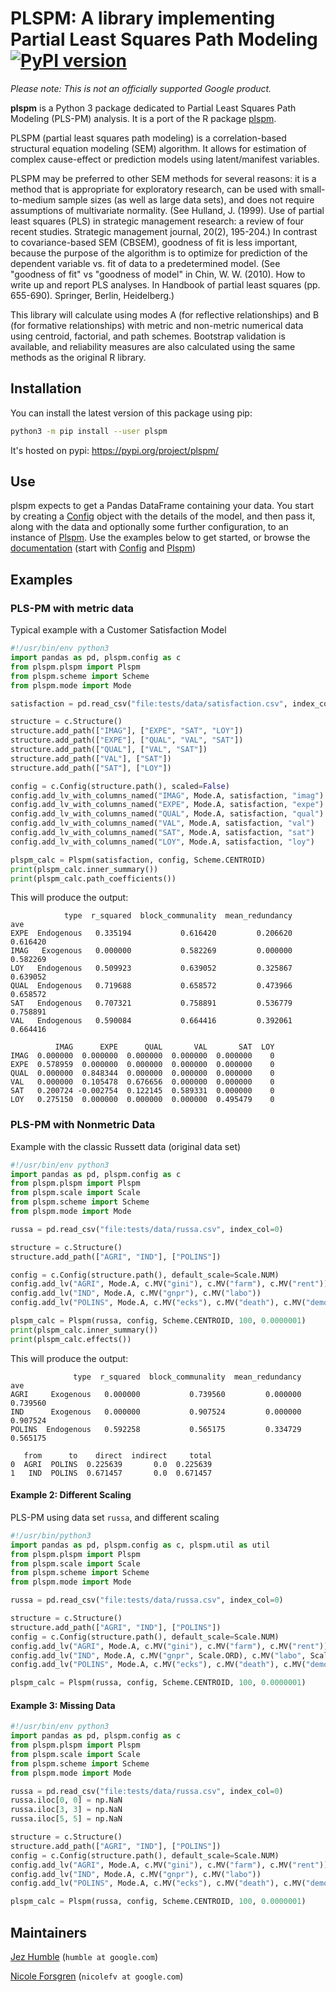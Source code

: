 # PLSPM: A library implementing Partial Least Squares Path Modeling [![PyPI version](https://badge.fury.io/py/plspm.svg)](https://badge.fury.io/py/plspm)

_Please note: This is not an officially supported Google product._

**plspm** is a Python 3 package dedicated to Partial Least Squares Path Modeling (PLS-PM) analysis. It is a port of the R package [plspm](https://github.com/gastonstat/plspm).

PLSPM (partial least squares path modeling) is a correlation-based structural equation modeling (SEM) algorithm. It allows for estimation of complex cause-effect or prediction models using latent/manifest variables. 

PLSPM may be preferred to other SEM methods for several reasons: it is a method that is appropriate for exploratory research, can be used with small-to-medium sample sizes (as well as large data sets), and does not require assumptions of multivariate normality. (See Hulland, J. (1999). Use of partial least squares (PLS) in strategic management research: a review of four recent studies. Strategic management journal, 20(2), 195-204.) In contrast to covariance-based SEM (CBSEM), goodness of fit is less important, because the purpose of the algorithm is to optimize for prediction of the dependent variable vs. fit of data to a predetermined model. (See "goodness of fit" vs "goodness of model" in Chin, W. W. (2010). How to write up and report PLS analyses. In Handbook of partial least squares (pp. 655-690). Springer, Berlin, Heidelberg.)

This library will calculate using modes A (for reflective relationships) and B (for formative relationships) with metric and non-metric numerical data using centroid, factorial, and path schemes. Bootstrap validation is available, and reliability measures are also calculated using the same methods as the original R library.

## Installation
You can install the latest version of this package using pip:

```sh
python3 -m pip install --user plspm
```

It's hosted on pypi: https://pypi.org/project/plspm/

## Use

plspm expects to get a Pandas DataFrame containing your data. You start by creating a [Config](https://plspm.readthedocs.io/en/latest/source/plspm.config.html) object with the details of the model, and then pass it, along with the data and optionally some further configuration, to an instance of [Plspm](https://plspm.readthedocs.io/en/latest/source/plspm.plspm.html). Use the examples below to get started, or browse the [documentation](https://plspm.readthedocs.io/) (start with [Config](https://plspm.readthedocs.io/en/latest/source/plspm.config.html) and [Plspm](https://plspm.readthedocs.io/en/latest/source/plspm.plspm.html))

## Examples

### PLS-PM with metric data

Typical example with a Customer Satisfaction Model

```py
#!/usr/bin/env python3
import pandas as pd, plspm.config as c
from plspm.plspm import Plspm
from plspm.scheme import Scheme
from plspm.mode import Mode

satisfaction = pd.read_csv("file:tests/data/satisfaction.csv", index_col=0)

structure = c.Structure()
structure.add_path(["IMAG"], ["EXPE", "SAT", "LOY"])
structure.add_path(["EXPE"], ["QUAL", "VAL", "SAT"])
structure.add_path(["QUAL"], ["VAL", "SAT"])
structure.add_path(["VAL"], ["SAT"])
structure.add_path(["SAT"], ["LOY"])

config = c.Config(structure.path(), scaled=False)
config.add_lv_with_columns_named("IMAG", Mode.A, satisfaction, "imag")
config.add_lv_with_columns_named("EXPE", Mode.A, satisfaction, "expe")
config.add_lv_with_columns_named("QUAL", Mode.A, satisfaction, "qual")
config.add_lv_with_columns_named("VAL", Mode.A, satisfaction, "val")
config.add_lv_with_columns_named("SAT", Mode.A, satisfaction, "sat")
config.add_lv_with_columns_named("LOY", Mode.A, satisfaction, "loy")

plspm_calc = Plspm(satisfaction, config, Scheme.CENTROID)
print(plspm_calc.inner_summary())
print(plspm_calc.path_coefficients())
```

This will produce the output:
```
            type  r_squared  block_communality  mean_redundancy       ave
EXPE  Endogenous   0.335194           0.616420         0.206620  0.616420
IMAG   Exogenous   0.000000           0.582269         0.000000  0.582269
LOY   Endogenous   0.509923           0.639052         0.325867  0.639052
QUAL  Endogenous   0.719688           0.658572         0.473966  0.658572
SAT   Endogenous   0.707321           0.758891         0.536779  0.758891
VAL   Endogenous   0.590084           0.664416         0.392061  0.664416

          IMAG      EXPE      QUAL       VAL       SAT  LOY
IMAG  0.000000  0.000000  0.000000  0.000000  0.000000    0
EXPE  0.578959  0.000000  0.000000  0.000000  0.000000    0
QUAL  0.000000  0.848344  0.000000  0.000000  0.000000    0
VAL   0.000000  0.105478  0.676656  0.000000  0.000000    0
SAT   0.200724 -0.002754  0.122145  0.589331  0.000000    0
LOY   0.275150  0.000000  0.000000  0.000000  0.495479    0
```

### PLS-PM with Nonmetric Data

Example with the classic Russett data (original data set)

```py
#!/usr/bin/env python3
import pandas as pd, plspm.config as c
from plspm.plspm import Plspm
from plspm.scale import Scale
from plspm.scheme import Scheme
from plspm.mode import Mode

russa = pd.read_csv("file:tests/data/russa.csv", index_col=0)

structure = c.Structure()
structure.add_path(["AGRI", "IND"], ["POLINS"])

config = c.Config(structure.path(), default_scale=Scale.NUM)
config.add_lv("AGRI", Mode.A, c.MV("gini"), c.MV("farm"), c.MV("rent"))
config.add_lv("IND", Mode.A, c.MV("gnpr"), c.MV("labo"))
config.add_lv("POLINS", Mode.A, c.MV("ecks"), c.MV("death"), c.MV("demo"), c.MV("inst"))

plspm_calc = Plspm(russa, config, Scheme.CENTROID, 100, 0.0000001)
print(plspm_calc.inner_summary())
print(plspm_calc.effects())
```

This will produce the output:
```
              type  r_squared  block_communality  mean_redundancy       ave
AGRI     Exogenous   0.000000           0.739560         0.000000  0.739560
IND      Exogenous   0.000000           0.907524         0.000000  0.907524
POLINS  Endogenous   0.592258           0.565175         0.334729  0.565175

   from      to    direct  indirect     total
0  AGRI  POLINS  0.225639       0.0  0.225639
1   IND  POLINS  0.671457       0.0  0.671457
```

#### Example 2: Different Scaling

PLS-PM using data set `russa`, and different scaling

```py
#!/usr/bin/python3
import pandas as pd, plspm.config as c, plspm.util as util
from plspm.plspm import Plspm
from plspm.scale import Scale
from plspm.scheme import Scheme
from plspm.mode import Mode

russa = pd.read_csv("file:tests/data/russa.csv", index_col=0)

structure = c.Structure()
structure.add_path(["AGRI", "IND"], ["POLINS"])
config = c.Config(structure.path(), default_scale=Scale.NUM)
config.add_lv("AGRI", Mode.A, c.MV("gini"), c.MV("farm"), c.MV("rent"))
config.add_lv("IND", Mode.A, c.MV("gnpr", Scale.ORD), c.MV("labo", Scale.ORD))
config.add_lv("POLINS", Mode.A, c.MV("ecks"), c.MV("death"), c.MV("demo", Scale.NOM), c.MV("inst"))

plspm_calc = Plspm(russa, config, Scheme.CENTROID, 100, 0.0000001)
```

#### Example 3: Missing Data

```py
#!/usr/bin/env python3
import pandas as pd, plspm.config as c
from plspm.plspm import Plspm
from plspm.scale import Scale
from plspm.scheme import Scheme
from plspm.mode import Mode

russa = pd.read_csv("file:tests/data/russa.csv", index_col=0)
russa.iloc[0, 0] = np.NaN
russa.iloc[3, 3] = np.NaN
russa.iloc[5, 5] = np.NaN

structure = c.Structure()
structure.add_path(["AGRI", "IND"], ["POLINS"])
config = c.Config(structure.path(), default_scale=Scale.NUM)
config.add_lv("AGRI", Mode.A, c.MV("gini"), c.MV("farm"), c.MV("rent"))
config.add_lv("IND", Mode.A, c.MV("gnpr"), c.MV("labo"))
config.add_lv("POLINS", Mode.A, c.MV("ecks"), c.MV("death"), c.MV("demo"), c.MV("inst"))

plspm_calc = Plspm(russa, config, Scheme.CENTROID, 100, 0.0000001)
```

## Maintainers

[Jez Humble](https://continuousdelivery.com/)
  (`humble at google.com`)

[Nicole Forsgren](https://nicolefv.com/)
  (`nicolefv at google.com`)
